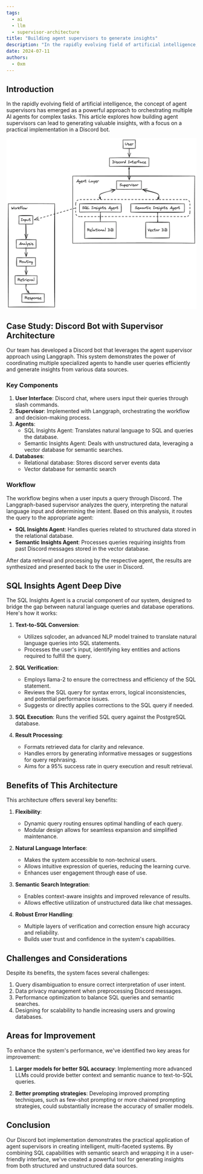 ```yaml
---
tags: 
  - ai
  - llm
  - supervisor-architecture
title: "Building agent supervisors to generate insights"
description: "In the rapidly evolving field of artificial intelligence, the concept of agent supervisors has emerged as a powerful approach to orchestrating multiple AI agents for complex tasks. This article explores how building agent supervisors can lead to generating valuable insights, with a focus on a practical implementation in a Discord bot."
date: 2024-07-11
authors: 
  - 0xm
---
```


## Introduction

In the rapidly evolving field of artificial intelligence, the concept of agent supervisors has emerged as a powerful approach to orchestrating multiple AI agents for complex tasks. This article explores how building agent supervisors can lead to generating valuable insights, with a focus on a practical implementation in a Discord bot.

![Agent Supervisor Architecture](assets/supervisor-ai-agents.webp)

## Case Study: Discord Bot with Supervisor Architecture

Our team has developed a Discord bot that leverages the agent supervisor approach using Langgraph. This system demonstrates the power of coordinating multiple specialized agents to handle user queries efficiently and generate insights from various data sources.

### Key Components
1. **User Interface**: Discord chat, where users input their queries through slash commands.
2. **Supervisor**: Implemented with Langgraph, orchestrating the workflow and decision-making process.
3. **Agents**:
    - SQL Insights Agent: Translates natural language to SQL and queries the database.
    - Semantic Insights Agent: Deals with unstructured data, leveraging a vector database for semantic searches.
4. **Databases**:
    - Relational database: Stores discord server events data
    - Vector database for semantic search

### Workflow

The workflow begins when a user inputs a query through Discord. The Langgraph-based supervisor analyzes the query, interpreting the natural language input and determining the intent. Based on this analysis, it routes the query to the appropriate agent:

- **SQL Insights Agent**: Handles queries related to structured data stored in the relational database.
- **Semantic Insights Agent**: Processes queries requiring insights from past Discord messages stored in the vector database.

After data retrieval and processing by the respective agent, the results are synthesized and presented back to the user in Discord.

## SQL Insights Agent Deep Dive

The SQL Insights Agent is a crucial component of our system, designed to bridge the gap between natural language queries and database operations. Here's how it works:

1. **Text-to-SQL Conversion**:
    - Utilizes sqlcoder, an advanced NLP model trained to translate natural language queries into SQL statements.
    - Processes the user's input, identifying key entities and actions required to fulfill the query.

2. **SQL Verification**:
    - Employs llama-2 to ensure the correctness and efficiency of the SQL statement.
    - Reviews the SQL query for syntax errors, logical inconsistencies, and potential performance issues.
    - Suggests or directly applies corrections to the SQL query if needed.

3. **SQL Execution**: Runs the verified SQL query against the PostgreSQL database.

4. **Result Processing**:
    - Formats retrieved data for clarity and relevance.
    - Handles errors by generating informative messages or suggestions for query rephrasing.
    - Aims for a 95% success rate in query execution and result retrieval.

## Benefits of This Architecture

This architecture offers several key benefits:

1. **Flexibility**:
    - Dynamic query routing ensures optimal handling of each query.
    - Modular design allows for seamless expansion and simplified maintenance.

2. **Natural Language Interface**:
    - Makes the system accessible to non-technical users.
    - Allows intuitive expression of queries, reducing the learning curve.
    - Enhances user engagement through ease of use.

3. **Semantic Search Integration**:
    - Enables context-aware insights and improved relevance of results.
    - Allows effective utilization of unstructured data like chat messages.

4. **Robust Error Handling**:
    - Multiple layers of verification and correction ensure high accuracy and reliability.
    - Builds user trust and confidence in the system's capabilities.

## Challenges and Considerations

Despite its benefits, the system faces several challenges:

1. Query disambiguation to ensure correct interpretation of user intent.
2. Data privacy management when preprocessing Discord messages.
3. Performance optimization to balance SQL queries and semantic searches.
4. Designing for scalability to handle increasing users and growing databases.

## Areas for Improvement

To enhance the system's performance, we've identified two key areas for improvement:

1. **Larger models for better SQL accuracy**: Implementing more advanced LLMs could provide better context and semantic nuance to text-to-SQL queries.

2. **Better prompting strategies**: Developing improved prompting techniques, such as few-shot prompting or more chained prompting strategies, could substantially increase the accuracy of smaller models.

## Conclusion

Our Discord bot implementation demonstrates the practical application of agent supervisors in creating intelligent, multi-faceted systems. By combining SQL capabilities with semantic search and wrapping it in a user-friendly interface, we've created a powerful tool for generating insights from both structured and unstructured data sources.